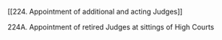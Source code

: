 [[224. Appointment of additional and acting Judges]]

224A. Appointment of retired Judges at sittings of High Courts
